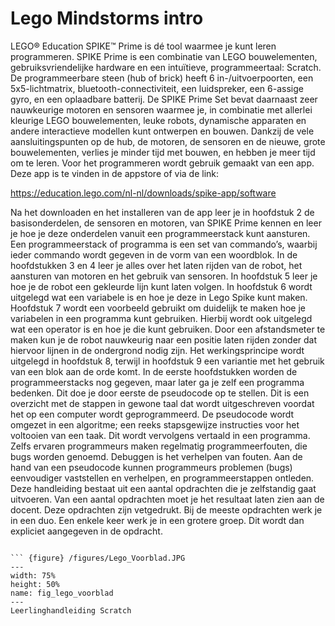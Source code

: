 # Lego Mindstorms intro

LEGO® Education SPIKE™ Prime is dé tool waarmee je kunt leren programmeren. SPIKE Prime is een combinatie van LEGO bouwelementen, gebruiksvriendelijke hardware en een intuïtieve, programmeertaal: Scratch.  
De programmeerbare steen (hub of brick) heeft 6 in-/uitvoerpoorten, een 5x5-lichtmatrix, bluetooth-connectiviteit, een luidspreker, een 6-assige gyro, en een oplaadbare batterij. De SPIKE Prime Set bevat daarnaast zeer nauwkeurige motoren en sensoren waarmee je, in combinatie met allerlei kleurige LEGO bouwelementen, leuke robots, dynamische apparaten en andere interactieve modellen kunt ontwerpen en bouwen. Dankzij de vele aansluitingspunten op de hub, de motoren, de sensoren en de nieuwe, grote bouwelementen, verlies je minder tijd met bouwen, en hebben je meer tijd om te leren. 
Voor het programmeren wordt gebruik gemaakt van een app. Deze app is te vinden in de appstore of via de link:

https://education.lego.com/nl-nl/downloads/spike-app/software

Na het downloaden en het installeren van de app leer je in hoofdstuk 2 de basisonderdelen, de sensoren en motoren, van SPIKE Prime kennen en leer je hoe je deze onderdelen vanuit een programmeerstack kunt aansturen. Een programmeerstack of programma is een set van commando’s, waarbij ieder commando wordt gegeven in de vorm van een woordblok.
In de hoofdstukken 3 en 4 leer je alles over het laten rijden van de robot, het aansturen van motoren en het gebruik van sensoren. In hoofdstuk 5 leer je hoe je de robot een gekleurde lijn kunt laten volgen. In hoofdstuk 6 wordt uitgelegd wat een variabele is en hoe je deze in Lego Spike kunt maken. Hoofdstuk 7 wordt een voorbeeld gebruikt om duidelijk te maken hoe je variabelen in een programma kunt gebruiken. Hierbij wordt ook uitgelegd wat een operator is en hoe je die kunt gebruiken. Door een afstandsmeter te maken kun je de robot nauwkeurig naar een positie laten rijden zonder dat hiervoor lijnen in de ondergrond nodig zijn. Het werkingsprincipe wordt uitgelegd in hoofdstuk 8, terwijl in hoofdstuk 9 een variantie met het gebruik van een blok aan de orde komt. In de eerste hoofdstukken worden de programmeerstacks nog gegeven, maar later ga je zelf een programma bedenken. Dit doe je door eerste de pseudocode op te stellen. Dit is een overzicht met de stappen in gewone taal dat wordt uitgeschreven voordat het op een computer wordt geprogrammeerd. De pseudocode wordt omgezet in een algoritme; een reeks stapsgewijze instructies voor het voltooien van een taak. Dit wordt vervolgens vertaald in een programma. Zelfs ervaren programmeurs maken regelmatig programmeerfouten, die bugs worden genoemd. Debuggen is het verhelpen van fouten. Aan de hand van een pseudocode kunnen programmeurs problemen (bugs) eenvoudiger vaststellen en verhelpen, en programmeerstappen ontleden.
Deze handleiding bestaat uit een aantal opdrachten die je zelfstandig gaat uitvoeren. Van een aantal opdrachten moet je het resultaat laten zien aan de docent. Deze opdrachten zijn vetgedrukt. Bij de meeste opdrachten werk je in een duo. Een enkele keer werk je in een grotere groep. Dit wordt dan expliciet aangegeven in de opdracht. 
```

``` {figure} /figures/Lego_Voorblad.JPG
---
width: 75%
height: 50%
name: fig_lego_voorblad
---
Leerlinghandleiding Scratch
``` 